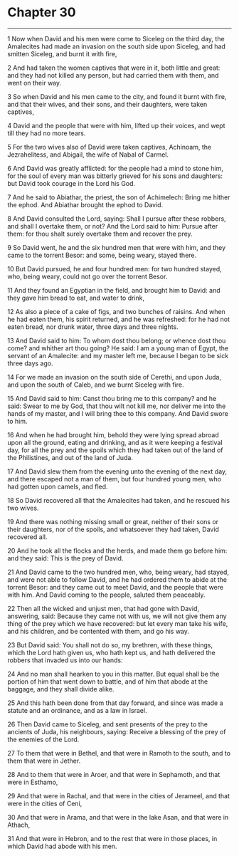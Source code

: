 # Chapter 30

***

1 Now when David and his men were come to Siceleg on the third day, the Amalecites had made an invasion on the south side upon Siceleg, and had smitten Siceleg, and burnt it with fire,

2 And had taken the women captives that were in it, both little and great: and they had not killed any person, but had carried them with them, and went on their way.

3 So when David and his men came to the city, and found it burnt with fire, and that their wives, and their sons, and their daughters, were taken captives,

4 David and the people that were with him, lifted up their voices, and wept till they had no more tears.

5 For the two wives also of David were taken captives, Achinoam, the Jezrahelitess, and Abigail, the wife of Nabal of Carmel.

6 And David was greatly afflicted: for the people had a mind to stone him, for the soul of every man was bitterly grieved for his sons and daughters: but David took courage in the Lord his God.

7 And he said to Abiathar, the priest, the son of Achimelech: Bring me hither the ephod. And Abiathar brought the ephod to David.

8 And David consulted the Lord, saying: Shall I pursue after these robbers, and shall I overtake them, or not? And the Lord said to him: Pursue after them: for thou shalt surely overtake them and recover the prey.

9 So David went, he and the six hundred men that were with him, and they came to the torrent Besor: and some, being weary, stayed there.

10 But David pursued, he and four hundred men: for two hundred stayed, who, being weary, could not go over the torrent Besor.

11 And they found an Egyptian in the field, and brought him to David: and they gave him bread to eat, and water to drink,

12 As also a piece of a cake of figs, and two bunches of raisins. And when he had eaten them, his spirit returned, and he was refreshed: for he had not eaten bread, nor drunk water, three days and three nights.

13 And David said to him: To whom dost thou belong; or whence dost thou come? and whither art thou going? He said: I am a young man of Egypt, the servant of an Amalecite: and my master left me, because I began to be sick three days ago.

14 For we made an invasion on the south side of Cerethi, and upon Juda, and upon the south of Caleb, and we burnt Siceleg with fire.

15 And David said to him: Canst thou bring me to this company? and he said: Swear to me by God, that thou wilt not kill me, nor deliver me into the hands of my master, and I will bring thee to this company. And David swore to him.

16 And when he had brought him, behold they were lying spread abroad upon all the ground, eating and drinking, and as it were keeping a festival day, for all the prey and the spoils which they had taken out of the land of the Philistines, and out of the land of Juda.

17 And David slew them from the evening unto the evening of the next day, and there escaped not a man of them, but four hundred young men, who had gotten upon camels, and fled.

18 So David recovered all that the Amalecites had taken, and he rescued his two wives.

19 And there was nothing missing small or great, neither of their sons or their daughters, nor of the spoils, and whatsoever they had taken, David recovered all.

20 And he took all the flocks and the herds, and made them go before him: and they said: This is the prey of David.

21 And David came to the two hundred men, who, being weary, had stayed, and were not able to follow David, and he had ordered them to abide at the torrent Besor: and they came out to meet David, and the people that were with him. And David coming to the people, saluted them peaceably.

22 Then all the wicked and unjust men, that had gone with David, answering, said: Because they came not with us, we will not give them any thing of the prey which we have recovered: but let every man take his wife, and his children, and be contented with them, and go his way.

23 But David said: You shall not do so, my brethren, with these things, which the Lord hath given us, who hath kept us, and hath delivered the robbers that invaded us into our hands:

24 And no man shall hearken to you in this matter. But equal shall be the portion of him that went down to battle, and of him that abode at the baggage, and they shall divide alike.

25 And this hath been done from that day forward, and since was made a statute and an ordinance, and as a law in Israel.

26 Then David came to Siceleg, and sent presents of the prey to the ancients of Juda, his neighbours, saying: Receive a blessing of the prey of the enemies of the Lord.

27 To them that were in Bethel, and that were in Ramoth to the south, and to them that were in Jether.

28 And to them that were in Aroer, and that were in Sephamoth, and that were in Esthamo,

29 And that were in Rachal, and that were in the cities of Jerameel, and that were in the cities of Ceni,

30 And that were in Arama, and that were in the lake Asan, and that were in Athach,

31 And that were in Hebron, and to the rest that were in those places, in which David had abode with his men.

